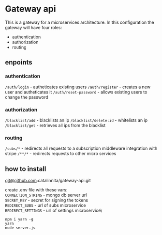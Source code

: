 # Gateway api

This is a gateway for a microservices architecture. In this configuration the gateway will have four roles:

* authentication
* authorization
* routing


## enpoints

### authentication

`/auth/login` - autheticates existing users
`/auth/register` - creates a new user and autheticates it
`/auth/reset-password` - allows existing users to change the password

### authorization

`/blacklist/add` - blacklists an ip
`/blacklist/delete:id` - whitelists an ip
`/blacklist/get` - retrieves all ips from the blacklist

### routing

`/subs/*` - redirects all requests to a subscription middleware integration with stripe
`/**/*` - redirects requests to other micro services

## how to install

git@github.com:catalinnita/gateway-api.git

create .env file with these vars:\
`CONNECTION_STRING` - mongo db server url\
`SECRET_KEY` - secret for signing the tokens\
`REDIRECT_SUBS` - url of subs microservice\
`REDIRECT_SETTINGS` - url of settings microservice\

```
npm i yarn -g
yarn
node server.js
```
